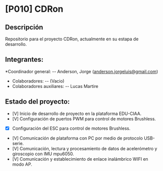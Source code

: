 # [P010] CDRon

## Descripción
Repositorio para el proyecto CDRon, actualmente en su estapa de desarrollo.

## Integrantes:
*Coordinador general:
-- Anderson, Jorge (anderson.jorgeluis@gmail.com)
* Colaboradores:
-- (Vacio)
* Colaboradores auxiliares:
-- Lucas Martire

## Estado del proyecto:
- [V] Inicio de desarrollo de proyecto en la plataforma EDU-CIAA.
- [V] Configuración de puertos PWM para control de motores Brushless.
- [X] Configuración del ESC para control de motores Brushless. 
- [V] Comunicación de plataforma con PC por medio de protocolo USB-serie.
- [V] Comunicación, lectura y procesamiento de datos de acelerómetro y giroscopio con IMU mpu6050.
- [V] Comunicación y establecimiento de enlace inalámbrico WIFI en modo AP.

